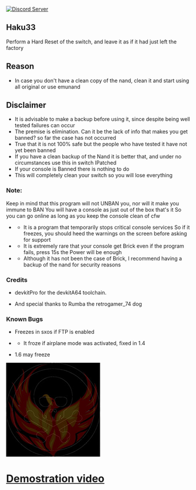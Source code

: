<a href="https://discord.io/myrincon"><img src="https://discordapp.com/api/guilds/516631805621960704/embed.png" alt="Discord Server" /></a>

## Haku33
Perform a Hard Reset of the switch, and leave it as if it had just left the factory

## Reason
* In case you don't have a clean copy of the nand, clean it and start using all original or use emunand

## Disclaimer
* It is advisable to make a backup before using it, since despite being well tested failures can occur
* The premise is elimination. Can it be the lack of info that makes you get banned? so far the case has not occurred
* True that it is not 100% safe but the people who have tested it have not yet been banned
* If you have a clean backup of the Nand it is better that, and under no circumstances use this in switch IPatched
* If your console is Banned there is nothing to do
* This will completely clean your switch so you will lose everything
### Note:
Keep in mind that this program will not UNBAN you, nor will it make you immune to BAN
You will have a console as just out of the box that's it
So you can go online as long as you keep the console clean of cfw 
* * It is a program that temporarily stops critical console services
So if it freezes, you should heed the warnings on the screen before asking for support
* * It is extremely rare that your console get Brick even if the program fails, press 15s the Power will be enough
* * Although it has not been the case of Brick, I recommend having a backup of the nand for security reasons

### Credits
* devkitPro for the devkitA64 toolchain.

* And special thanks to Rumba the retrogamer_74 dog

### Known Bugs
* Freezes in sxos if FTP is enabled
- - It froze if airplane mode was activated, fixed in 1.4
* 1.6 may freeze 

<a href="https://discord.io/myrincon"><img src="iconf.jpg" alt="Discord Server" /></a>

# [Demostration video](https://youtu.be/X1VpT3DwN-E)
